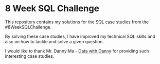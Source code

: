 # 8 Week SQL Challenge   

This repository contains my solutions for the SQL case studies from the #8WeekSQLChallenge.  

By solving these case studies, I have improved my technical SQL skills and also on how to tackle and solve a given question.  

I would like to thank Mr. Danny Ma - [Data with Danny](https://www.linkedin.com/company/datawithdanny/) for providing such interesting case studies.

